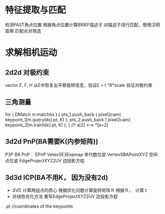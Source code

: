 # 特征提取与匹配
检测FAST角点位置
根据角点位置计算BRIEF描述子
对描述子进行匹配，使用汉明距离
匹配点对筛选
# 求解相机运动
## 2d2d 对极约束
vector<Point2f>
E, F, H 从E中恢复出平移旋转信息，验证E = t ^R*scale
验证对极约束
## 三角测量
for ( DMatch m:matches )
{
  pts_1.push_back ( pixel2cam( keypoint_1[m.queryIdx].pt, K) );
  pts_2.push_back ( pixel2cam( keypoint_2[m.trainIdx].pt, K) );
}
//! a[2]  <-->  *[a+2]

## 3d2d PnP(BA需要K(内参矩阵))
P3P
BA
PnP： EPnP
VetexSE3Expmap 李代数位姿
VertexSBAPointXYZ 空间点位姿
EdgeProjectXYZ2UV 边投影方程

## 3d3d ICP(BA不用K， 因为没有2d)
* SVD
计算两组点的质心
根据优化问题计算旋转矩阵Ｒ
根据Ｒ，　计算ｔ
* 非线性优化方法
重写EdgeProjectXYZ2UV 边投影方程

.pt
//coordinates of the keypoints

